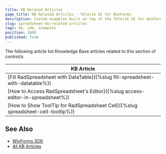 ```yaml
---
title: KB Related Articles
page_title: KB Related Articles - Telerik UI for WinForms
description: Custom examples built on top of the Telerik UI for WinForms control.
slug: spreadsheet-kb-related-articles
tags: kb, sdk, examples
position: 1000
published: True
---
```

The following article list Knowledge Base articles related to this section of control/s.
<!--KB Articles Table-->

|KB Article|
|----|
|[Fill RadSpreadsheet with DataTable]({%slug fill-spreadsheet-with-datatable%})|
|[How to Access RadSpreadsheet's Editor]({%slug access-editor-in-spreadsheet%})|
|[How to Show ToolTip for RadSpreadsheet Cell]({%slug spreadsheet-cell-tooltip%})|

## See Also

* [WinForms SDK](https://github.com/telerik/winforms-sdk)
* [All KB Articles](https://docs.telerik.com/devtools/winforms/knowledge-base)
